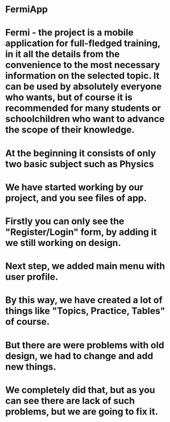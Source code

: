 # FermiApp

# Fermi - the project is a mobile application for full-fledged training, in it all the details from the convenience to the most necessary information on the selected topic. It can be used by absolutely everyone who wants, but of course it is recommended for many students or schoolchildren who want to advance the scope of their knowledge.
# At the beginning it consists of only two basic subject such as Physics


# We have started working by our project, and you see files of app.
# Firstly you can only see the "Register/Login" form, by adding it we still working on design.


# Next step, we added main menu with user profile.
# By this way, we have created a lot of things like "Topics, Practice, Tables" of course.
# But there are were problems with old design, we had to change and add new things.
# We completely did that, but as you can see there are lack of such problems, but we are going to fix it.


